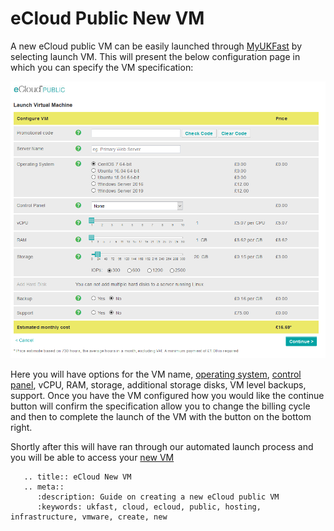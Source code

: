 # eCloud Public New VM

A new eCloud public VM can be easily launched through [MyUKFast](https://my.ukfast.co.uk/ecloud-public) by selecting launch VM. This will present the below configuration page in which you can specify the VM specification:

![PublicConfig](files/newVMConfig.png)

Here you will have options for the VM name, [operating system](https://docs.ukfast.co.uk/operatingsystems/), [control panel](https://docs.ukfast.co.uk/operatingsystems/linux/controlpanels/index.html), vCPU, RAM, storage, additional storage disks, VM level backups, support. Once you have the VM configured how you would like the continue button will confirm the specification allow you to change the billing cycle and then to complete the launch of the VM with the button on the bottom right.

Shortly after this will have ran through our automated launch process and you will be able to access your [new VM](https://my.ukfast.co.uk/ecloud-public)

```eval_rst
   .. title:: eCloud New VM 
   .. meta::
      :description: Guide on creating a new eCloud public VM
      :keywords: ukfast, cloud, ecloud, public, hosting, infrastructure, vmware, create, new
```
